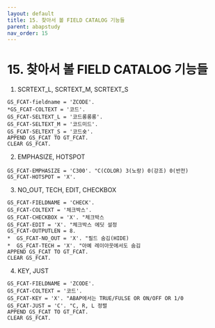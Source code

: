 ```yaml
---
layout: default
title: 15. 찾아서 볼 FIELD CATALOG 기능들
parent: abapstudy
nav_order: 15
---
```

# 15. 찾아서 볼 FIELD CATALOG 기능들

1. SCRTEXT_L, SCRTEXT_M, SCRTEXT_S
```abap
GS_FCAT-fieldname = 'ZCODE'.
*GS_FCAT-COLTEXT = '코드'.
GS_FCAT-SELTEXT_L = '코드롱롱롱'.
GS_FCAT-SELTEXT_M = '코드미드'.
GS_FCAT-SELTEXT_S = '코드숏'.
APPEND GS_FCAT TO GT_FCAT.
CLEAR GS_FCAT.
```

2. EMPHASIZE, HOTSPOT
```abap
GS_FCAT-EMPHASIZE = 'C300'. "C(COLOR) 3(노랑) 0(강조) 0(반전)
GS_FCAT-HOTSPOT = 'X'.
```

3. NO_OUT, TECH, EDIT, CHECKBOX
```abap
GS_FCAT-FIELDNAME = 'CHECK'.
GS_FCAT-COLTEXT = '체크박스'.
GS_FCAT-CHECKBOX = 'X'. "체크박스
GS_FCAT-EDIT = 'X'. "체크박스 에딧 설정
GS_FCAT-OUTPUTLEN = 8.
*  GS_FCAT-NO_OUT = 'X'. "필드 숨김(HIDE)
*  GS_FCAT-TECH = 'X'. "아예 레이아웃에서도 숨김
APPEND GS_FCAT TO GT_FCAT.
CLEAR GS_FCAT.
```

4. KEY, JUST
```abap
GS_FCAT-FIELDNAME = 'ZCODE'.
GS_FCAT-COLTEXT = '코드'.
GS_FCAT-KEY = 'X'. "ABAP에서는 TRUE/FULSE OR ON/OFF OR 1/0
GS_FCAT-JUST = 'C'. "C, R, L 정렬
APPEND GS_FCAT TO GT_FCAT.
CLEAR GS_FCAT.
```
